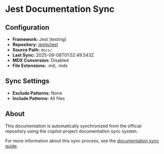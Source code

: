 # Jest Documentation Sync

## Configuration

- **Framework:** Jest (testing)
- **Repository:** [jestjs/jest](https://github.com/jestjs/jest)
- **Source Path:** `docs/`
- **Last Sync:** 2025-09-08T01:52:49.543Z
- **MDX Conversion:** Disabled
- **File Extensions:** .md, .mdx

## Sync Settings

- **Exclude Patterns:** None
- **Include Patterns:** All files

## About

This documentation is automatically synchronized from the official repository using the copilot-project documentation sync system.

For more information about this sync process, see the [documentation sync guide](../documentation-sync.md).
